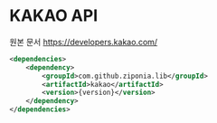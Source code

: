# KAKAO API

원본 문서 https://developers.kakao.com/

```xml
<dependencies>        
    <dependency>
        <groupId>com.github.ziponia.lib</groupId>
        <artifactId>kakao</artifactId>
        <version>{version}</version>
    </dependency>
</dependencies>
```